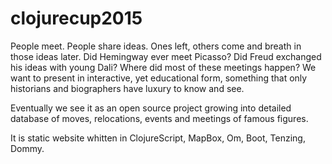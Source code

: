 # clojurecup2015


People meet. People share ideas. Ones left, others come and breath in those ideas later. 
Did Hemingway ever meet Picasso? Did Freud exchanged his ideas with young Dali? Where did most of these meetings happen?
We want to present in interactive, yet educational form, something that only historians and biographers have luxury to know and see.

Eventually we see it as an open source project growing into detailed database of moves, relocations, events and meetings of famous figures. 

It is static website whitten in ClojureScript, MapBox, Om, Boot, Tenzing, Dommy.